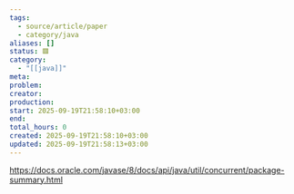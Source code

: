 ```yaml
---
tags:
  - source/article/paper
  - category/java
aliases: []
status: 🟥
category:
  - "[[java]]"
meta: 
problem: 
creator: 
production: 
start: 2025-09-19T21:58:10+03:00
end: 
total_hours: 0
created: 2025-09-19T21:58:10+03:00
updated: 2025-09-19T21:58:13+03:00
---
```


https://docs.oracle.com/javase/8/docs/api/java/util/concurrent/package-summary.html
